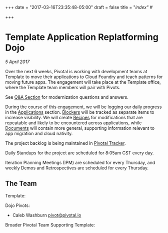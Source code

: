 +++
date = "2017-03-16T23:35:48-05:00"
draft = false
title = "_index" #_

+++

# Template Application Replatforming Dojo
_5 April 2017_

Over the next 6 weeks, Pivotal is working with development teams at Template to move their applications to Cloud Foundry and teach patterns for moving future apps. The engagement will take place at the Template office, where the Template team members will pair with Pivots.

See [Q&A Section](/documents/qa) for modernization questions and answers.

During the course of this engagement, we will be logging our daily progress in the [Applications](/applications) section.
[Blockers](/blockers) will be tracked as separate items to increase visibility.
We will create [Recipes](/recipes) for modifications that are repeatable and likely to be encountered across applications, while [Documents](/documents) will contain more general, supporting information relevant to app migration and cloud nativity.

The project backlog is being maintained in [Pivotal Tracker](https://www.pivotaltracker.com/n/projects).

Daily Standups for the project are scheduled for 8:05am CST every day.

Iteration Planning Meetings (IPM) are scheduled for every Thursday, and weekly Demos and Retrospectives are scheduled for every Thursday.

## The Team

Template:


Dojo Pivots:

- Caleb Washburn [pivot@pivotal.io](mailto:pivot@pivotal.io)

Broader Pivotal Team Supporting Template:
